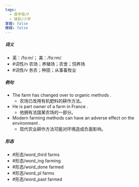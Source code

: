 ```yaml
---
tags:
  - 首字母/F
  - 级别/小学
掌握: false
模糊: false
---
```

##### 词义
- 英：/fɑːm/； 美：/fɑːrm/
- #词性/n  农场；养殖场；农舍；饲养场
- #词性/v  务农；种田；从事畜牧业
##### 例句
- The farm has changed over to organic methods .
	- 农场已改用有机肥料的耕作方法。
- He is part owner of a farm in France .
	- 他拥有法国某农场的一部分。
- Modern farming methods can have an adverse effect on the environment .
	- 现代农业耕作方法可能对环境造成负面影响。
##### 形态
- #形态/word_third farms
- #形态/word_ing farming
- #形态/word_done farmed
- #形态/word_pl farms
- #形态/word_past farmed

